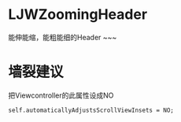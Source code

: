 # LJWZoomingHeader
能伸能缩，能粗能细的Header ~~~

# 墙裂建议
把Viewcontroller的此属性设成NO

    self.automaticallyAdjustsScrollViewInsets = NO;
